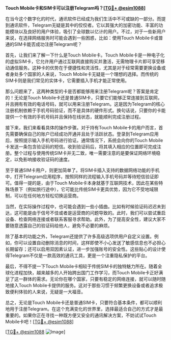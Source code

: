 **Touch Mobile卡和SIM卡可以注册Telegram吗？[[TG💪+ @esim1088](https://t.me/s/esim1088)]**

在当今这个数字化的时代，通讯软件已经成为我们生活中不可或缺的一部分。而提到通讯软件，Telegram无疑是其中的佼佼者。它以其强大的加密功能、丰富的功能模块以及良好的用户体验，吸引了全球数以亿计的用户。不过，对于一些新用户来说，在选择网络服务时可能会遇到一些困惑，比如：使用Touch Mobile卡或普通的SIM卡能否成功注册Telegram呢？

首先，让我们来了解一下什么是Touch Mobile卡。Touch Mobile卡是一种电子化的虚拟SIM卡，它允许用户通过互联网直接购买并激活，无需物理卡片即可享受移动通信服务。这种卡的优势在于便捷性和灵活性，尤其是对于经常需要更换设备或者身处多个国家的人来说，Touch Mobile卡无疑是一个理想的选择。而传统的SIM卡则是我们常见的实体卡，它需要插入手机才能正常使用。

那么问题来了，这两种类型的卡是否都能够用来注册Telegram呢？答案是肯定的！无论是Touch Mobile卡还是普通SIM卡，只要它们能够正常连接到互联网，并且拥有有效的电话号码，就可以用来注册Telegram。这是因为Telegram的核心注册机制依赖于手机号码验证，而不是具体的硬件形式。换句话说，只要你的卡能提供一个有效的手机号码并且保持在线状态，就能顺利完成注册过程。

接下来，我们来看看具体的操作步骤。对于持有Touch Mobile卡的用户而言，首先需要确保自己的账户已经成功开通并且处于活跃状态。登录到Telegram应用后，按照提示输入手机号码进行验证。通常情况下，系统会向你的Touch Mobile卡发送一条包含验证码的短信。收到验证码后，将其填入相应的位置即可完成注册。整个过程与使用传统SIM卡并无二致，唯一需要注意的是要保证网络环境稳定，以免影响接收验证码的速度。

至于普通SIM卡用户，则更加简单了。将SIM卡插入支持的数据网络功能的手机中，打开Telegram应用程序，按照同样的流程输入手机号码并等待短信验证即可。值得一提的是，由于Touch Mobile卡本身就基于互联网技术，因此在某些特殊场景下（例如旅行途中），它可能比传统SIM卡更具优势，因为它不受地域限制，可以在任何地方轻松切换运营商。

当然，在实际操作过程中，也可能会遇到一些小插曲。比如有时候验证码迟迟未到达，这可能是由于信号不佳或者是运营商的问题导致的。此时，我们可以尝试重启设备、检查网络连接或者联系客服寻求帮助。此外，为了提高安全性，建议大家不要随意透露自己的验证码给他人，避免不必要的麻烦。

除了基本的功能之外，Telegram还提供了许多高级选项供用户自定义设置。例如，你可以设置自动删除消息的时间，这样即使不小心发送了敏感信息也不必担心长期留存；还可以启用双因素认证，进一步加强账号的安全性。这些贴心的设计使得Telegram不仅是一款高效的通讯工具，更是一个注重隐私保护的平台。

最后，不得不提一下Touch Mobile卡相较于传统SIM卡的独特魅力所在。随着全球化进程加快，越来越多的人开始跨出国门工作学习，而Touch Mobile卡正好满足了这一群体的需求。无论你在哪个国家，只要有稳定的网络连接，就可以随时随地接入Touch Mobile卡提供的服务。这对于那些习惯于频繁更换设备或者追求极致便利体验的人来说，无疑是一大福音。

总之，无论是Touch Mobile卡还是普通SIM卡，只要符合基本条件，都可以顺利地用于注册Telegram。在这个充满变化的世界里，选择最适合自己的方式才是最重要的。如果你正在寻找一种既方便又安全的通讯解决方案，不妨试试Touch Mobile卡吧！[[TG💪+ @esim1088](https://t.me/s/esim1088)]

[[TG💪+ @esim1088](https://t.me/s/esim1088) ![Image](https://i.postimg.cc/4NQfJmqS/Snipaste-2025-05-13-00-14-12.png)]